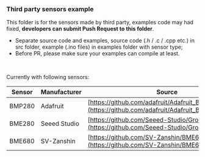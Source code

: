 ### Third party sensors example

This folder is for the sensors made by third party, examples code may had fixed, **developers can submit Push Request to this folder**.

- Separate source code and examples, source code (.h / .c / .cpp etc.) in src folder, example (.ino files) in examples folder with sensor type;
- Before PR, please make sure your examples can compile at least.

&nbsp;

Currently with following sensors:

| Sensor | Manufacturer | Source                                                       | Status       |
| ------ | ------------ | ------------------------------------------------------------ | ------------ |
| BMP280 | Adafruit     | [https://github.com/adafruit/Adafruit_BMP280_Library](https://github.com/adafruit/Adafruit_BMP280_Library) | Work well  |
| BME280 | Seeed Studio | [https://github.com/Seeed-Studio/Grove_BME280](https://github.com/Seeed-Studio/Grove_BME280) | Work well    |
| BME680 | SV-Zanshin   | [https://github.com/SV-Zanshin/BME680](https://github.com/SV-Zanshin/BME680) | Work well |

